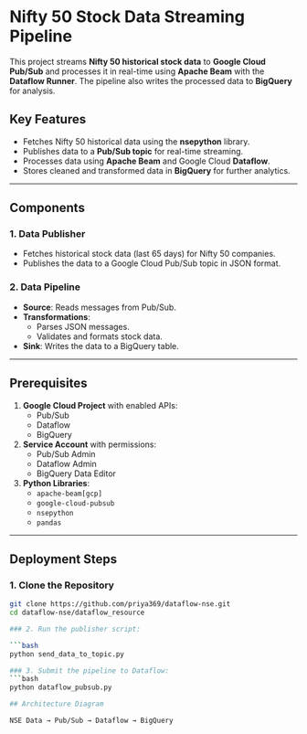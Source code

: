 # Nifty 50 Stock Data Streaming Pipeline

This project streams **Nifty 50 historical stock data** to **Google Cloud Pub/Sub** and processes it in real-time using **Apache Beam** with the **Dataflow Runner**. The pipeline also writes the processed data to **BigQuery** for analysis.

## Key Features
- Fetches Nifty 50 historical data using the **nsepython** library.
- Publishes data to a **Pub/Sub topic** for real-time streaming.
- Processes data using **Apache Beam** and Google Cloud **Dataflow**.
- Stores cleaned and transformed data in **BigQuery** for further analytics.

---

## Components

### 1. Data Publisher
- Fetches historical stock data (last 65 days) for Nifty 50 companies.
- Publishes the data to a Google Cloud Pub/Sub topic in JSON format.

### 2. Data Pipeline
- **Source**: Reads messages from Pub/Sub.
- **Transformations**:
  - Parses JSON messages.
  - Validates and formats stock data.
- **Sink**: Writes the data to a BigQuery table.

---

## Prerequisites
1. **Google Cloud Project** with enabled APIs:
   - Pub/Sub
   - Dataflow
   - BigQuery
2. **Service Account** with permissions:
   - Pub/Sub Admin
   - Dataflow Admin
   - BigQuery Data Editor
3. **Python Libraries**:
   - `apache-beam[gcp]`
   - `google-cloud-pubsub`
   - `nsepython`
   - `pandas`

---

## Deployment Steps

### 1. Clone the Repository
```bash
git clone https://github.com/priya369/dataflow-nse.git
cd dataflow-nse/dataflow_resource

### 2. Run the publisher script:

```bash
python send_data_to_topic.py

### 3. Submit the pipeline to Dataflow:
```bash
python dataflow_pubsub.py

## Architecture Diagram

NSE Data → Pub/Sub → Dataflow → BigQuery

